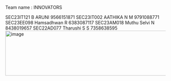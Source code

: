 Team name :  INNOVATORS



SEC23IT121	B ARUNI	9566151871
SEC23IT002	AATHIKA N M	9791088771
SEC23EE098	Hamsadhwan R	6383087117
SEC23AM018	Muthu Selvi N	8438019657
SEC22AD077	Tharushi S S	7358638595
<img width="516" height="141" alt="image" src="https://github.com/user-attachments/assets/02411381-d312-493e-8e6e-c7de5c8acc2f" />
